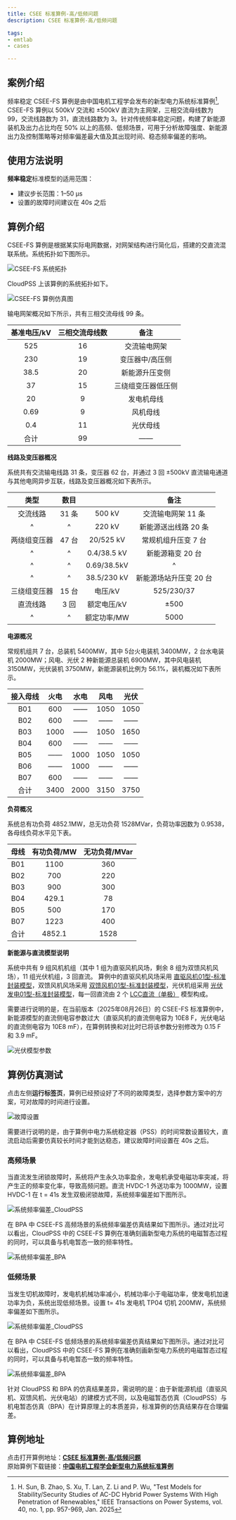 ```yaml
---
title: CSEE 标准算例-高/低频问题
description: CSEE 标准算例-高/低频问题

tags:
- emtlab
- cases

---
```


<!-- import DocCardList from '@theme/DocCardList';

<DocCardList /> -->

## 案例介绍
频率稳定 CSEE-FS 算例是由中国电机工程学会发布的新型电力系统标准算例[^CSEE-FS], CSEE-FS 算例以 500kV 交流和 ±500kV 直流为主网架，三相交流母线数为 99，交流线路数为 31，直流线路数为 3。针对传统频率稳定问题，构建了新能源装机及出力占比均在 50% 以上的高频、低频场景，可用于分析故障强度、新能源出力及控制策略等对频率偏差最大值及其出现时间、稳态频率偏差的影响。

## 使用方法说明
**频率稳定**标准模型的适用范围：  
   + 建议步长范围：1–50 μs  
   + 设置的故障时间建议在 40s 之后  

## 算例介绍
CSEE-FS 算例是根据某实际电网数据，对网架结构进行简化后，搭建的交直流混联系统。系统拓扑如下图所示。

![CSEE-FS 系统拓扑](./topology_of_csee_fs_main_grid.png "CSEE-FS 系统拓扑")

CloudPSS 上该算例的系统拓扑如下。

![CSEE-FS 算例仿真图](./csee_fs_main_grid_in_cloudpss.png "CSEE-FS 算例仿真图")

输电网架概况如下所示，共有三相交流母线 99 条。

| 基准电压/kV  | 三相交流母线数 | 备注 |
|:------: |:----: |:----------:|
| 525 | 16 | 交流输电网架 |
| 230 | 19 | 变压器中/高压侧 |
| 38.5 | 20 | 新能源升压变侧 |
| 37 | 15 | 三绕组变压器低压侧 |
| 20 | 9 | 发电机母线 |
| 0.69 | 9 | 风机母线 |
| 0.4 | 11 | 光伏母线 |
| 合计 | 99| —— |

**线路及变压器概况**

系统共有交流输电线路 31 条，变压器 62 台，并通过 3 回 ±500kV 直流输电通道与其他电网异步互联，线路及变压器概况如下表所示。


| 类型  | 数目 |   | 备注 |
|:----: |:----:|:---:|:----:|
| 交流线路 | 31 条 | 500 kV | 交流输电网架 11 条 |
| ^ | ^ | 220 kV  | 新能源送出线路 20 条 |
| 两绕组变压器 | 47 台 | 20/525 kV | 常规机组升压变 7 台 |
| ^ | ^ | 0.4/38.5 kV | 新能源箱变 20 台 |
| ^ | ^ | 0.69/38.5kV | ^ |
| ^ | ^ | 38.5/230 kV | 新能源场站升压变 20 台 |
| 三绕组变压器 | 15 台 | 电压/kV | 525/230/37 |
| 直流线路 | 3 回 | 额定电压/kV | ±500 |
| ^ | ^ | 额定功率/MW  | 5000 |


**电源概况**

常规机组共 7 台，总装机 5400MW，其中 5台火电装机 3400MW，2 台水电装机 2000MW；风电、光伏 2 种新能源总装机 6900MW，其中风电装机 3150MW，光伏装机 3750MW，新能源装机比例为 56.1%，装机概况如下表所示。

| 接入母线  | 火电 | 水电 | 风电   | 光伏 |
|:------: |:----:|:-------:|:------:|:----:|
| B01 | 600 | —— | 1050 | 1050 |
| B02 | 600 | —— | —— | —— |
| B03 | 1000 | —— | 1050 | 1650 |
| B04 | 600 | —— | —— | —— |
| B05 | —— | 1000 | 1050 | 1050 |
| B06 | —— | 1000 | —— | —— |
| B07 | 600 | —— | —— | —— |
| 合计 | 3400  | 2000 | 3150 | 3750 |

**负荷概况**

系统总有功负荷 4852.1MW，总无功负荷 1528MVar，负荷功率因数为 0.9538，各母线负荷水平见下表。

| 母线  | 有功负荷/MW | 无功负荷/MVar |
|:------: |:----:|:-------:|
| B01 | 1100 | 360 |
| B02 | 700 | 220 |
| B03 | 900 | 300 |
| B04 | 429.1 | 78 |
| B05 | 500 | 170 |
| B07 | 1223 | 400 |
| 合计 | 4852.1  | 1528 |

**新能源与直流模型说明**

系统中共有 9 组风机机组（其中 1 组为直驱风机风场，剩余 8 组为双馈风机风场），11 组光伏机组，3 回直流。 算例中的直驱风机风场采用 [直驱风机01型-标准封装模型](../../20-wind-power-system/30-wtg_pmsg_f/10-wtg_pmsg_01-avm-stdm-v2/index.md)，双馈风机风场采用 [双馈风机01型-标准封装模型](../../20-wind-power-system/40-wtg_dfig_f/10-wtg_dfig_01-avm-stdm-v1/index.md)，光伏机组采用 [光伏发电01型-标准封装模型](../../30-photovoltaic-power-system/30-pvs_f/10-pvs_01-avm-stdm-v1/index.md)，每一回直流由 2 个 [LCC直流（单极）](../../../../../documents/software/20-emtlab/110-component-library/30-dc-modules/10-dc-electrical-modules/20-DCLine_sp/index.md) 模型构成。

需要进行说明的是，在当前版本（2025年08月26日）的 CSEE-FS 标准算例中，新能源模型的直流侧电容参数过大（直驱风机的直流侧电容为 10E8 F，光伏电站的直流侧电容为 10E8 mF），在算例转换和对比时已将该参数分别修改为 0.15 F 和 3.9 mF。

![光伏模型参数](./bpa_pv_parameters.png "光伏模型参数")

## 算例仿真测试
点击左侧**运行标签页**，算例已经预设好了不同的故障类型，选择参数方案中的方案，可对故障的时间进行设置。

![故障设置](./fault_time_set.png "故障设置")

需要进行说明的是，由于算例中电力系统稳定器（PSS）的时间常数设置较大，直流启动后需要仿真较长时间才能到达稳态，建议故障时间设置在 40s 之后。

### 高频场景
当直流发生闭锁故障时，系统将产生永久功率盈余，发电机承受电磁功率突减，将产生正的频率变化率，导致高频问题。直流 HVDC-1 外送功率为 1000MW，设置 HVDC-1 在 t = 41s 发生双极闭锁故障，系统频率偏差如下图所示。

![系统频率偏差_CloudPSS](./cloudpss_high_frequency.png "系统频率偏差_CloudPSS")

在 BPA 中 CSEE-FS 高频场景的系统频率偏差仿真结果如下图所示。通过对比可以看出，CloudPSS 中的 CSEE-FS 算例在准确刻画新型电力系统的电磁暂态过程的同时，可以具备与机电暂态一致的频率特性。

![系统频率偏差_BPA](./bpa_high_frequency.png "系统频率偏差_BPA")


### 低频场景
当发生切机故障时，发电机机械功率减小，机械功率小于电磁功率，使发电机加速功率为负，系统出现低频场景。设置 t= 41s 发电机 TP04 切机 200MW，系统频率偏差如下图所示。

![系统频率偏差_CloudPSS](./cloudpss_low_frequency.png "系统频率偏差_CloudPSS")

在 BPA 中 CSEE-FS 低频场景的系统频率偏差仿真结果如下图所示。通过对比可以看出，CloudPSS 中的 CSEE-FS 算例在准确刻画新型电力系统的电磁暂态过程的同时，可以具备与机电暂态一致的频率特性。

![系统频率偏差_BPA](./bpa_low_frequency.png "系统频率偏差_BPA")

针对 CloudPSS 和 BPA 的仿真结果差异，需说明的是：由于新能源机组（直驱风机、双馈风机、光伏电站）的建模方式不同，以及电磁暂态仿真（CloudPSS）与机电暂态仿真（BPA）在计算原理上的本质差异，标准算例的仿真结果存在合理偏差。

## 算例地址
点击打开算例地址：[**CSEE 标准算例-高/低频问题**](https://cloudpss.net/model/open-cloudpss/CSEE-FS-v1b1)  
原始算例下载链接：[**中国电机工程学会新型电力系统标准算例**](https://www.csee.org.cn//portal/qtxx/20240921/33256.html)


[^CSEE-FS]:H. Sun, B. Zhao, S. Xu, T. Lan, Z. Li and P. Wu, "Test Models for Stability/Security Studies of AC-DC Hybrid Power Systems With High Penetration of Renewables," IEEE Transactions on Power Systems, vol. 40, no. 1, pp. 957-969, Jan. 2025

<!-- ## 附：修改及调试日志
20250801 编写案例文档  
20250805 添加新能源与直流模型说明 -->